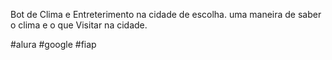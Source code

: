 Bot de Clima e Entreterimento na cidade de escolha.
uma maneira de saber o clima e o que Visitar na cidade.


#alura #google #fiap
